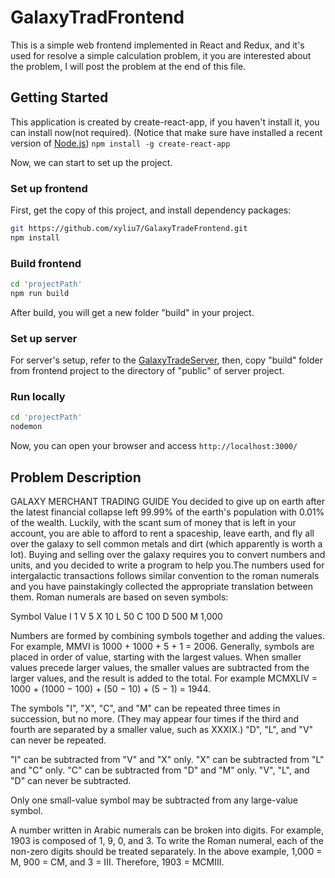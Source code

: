 # GalaxyTradFrontend
This is a simple web frontend implemented in React and Redux, and it's used for resolve a simple calculation problem, it you are interested about the problem, I will post the problem at the end of this file.


## Getting Started
This application is created by create-react-app, if you haven't install it, you can install now(not required). (Notice that make sure have installed a recent version of [Node.js](https://nodejs.org/en/))
``` npm install -g create-react-app ```

Now, we can start to set up the project.

### Set up frontend
First, get the copy of this project, and install dependency packages:
```bash
git https://github.com/xyliu7/GalaxyTradeFrontend.git
npm install
```

### Build frontend
```bash
cd 'projectPath'
npm run build
```
After build, you will get a new folder "build" in your project.

### Set up server
For server's setup, refer to the [GalaxyTradeServer](https://github.com/xyliu7/GalaxyTradeServer), then, copy "build" folder from frontend project to the directory of "public" of server project.

### Run locally
```bash
cd 'projectPath'
nodemon
```
Now, you can open your browser and access ``` http://localhost:3000/ ```



## Problem Description
GALAXY MERCHANT TRADING GUIDE
You decided to give up on earth after the latest financial collapse left 99.99% of the earth's population with 0.01% of the wealth. 
Luckily, with the scant sum of money that is left in your account, you are able to afford to rent a spaceship, leave earth, and fly 
all over the galaxy to sell common metals and dirt (which apparently is worth a lot). Buying and selling over the galaxy requires 
you to convert numbers and units, and you decided to write a program to help you.The numbers used for intergalactic transactions 
follows similar convention to the roman numerals and you have painstakingly collected the appropriate translation between them. 
Roman numerals are based on seven symbols:

Symbol Value 
I 1
V 5
X 10
L 50
C 100
D 500 
M 1,000

Numbers are formed by combining symbols together and adding the values. For example, MMVI is 1000 + 1000 + 5 + 1 = 2006. Generally, 
symbols are placed in order of value, starting with the largest values. When smaller values precede larger values, the smaller values 
are subtracted from the larger values, and the result is added to the total. For example MCMXLIV = 1000 + (1000 − 100) + (50 − 10) + 
(5 − 1) = 1944.

The symbols "I", "X", "C", and "M" can be repeated three times in succession, but no more. (They may appear four times if the third 
and fourth are separated by a smaller value, such as XXXIX.) "D", "L", and "V" can never be repeated.

"I" can be subtracted from "V" and "X" only. "X" can be subtracted from "L" and "C" only. "C" can be subtracted from "D" and "M" only. 
"V", "L", and "D" can never be subtracted.

Only one small-value symbol may be subtracted from any large-value symbol.

A number written in Arabic numerals can be broken into digits. For example, 1903 is composed of 1, 9, 0, and 3. To write the Roman 
numeral, each of the non-zero digits should be treated separately. In the above example, 1,000 = M, 900 = CM, and 3 = III. Therefore, 
1903 = MCMIII.


